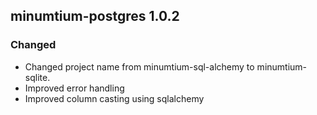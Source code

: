 ## minumtium-postgres 1.0.2

### Changed
- Changed project name from minumtium-sql-alchemy to minumtium-sqlite.
- Improved error handling
- Improved column casting using sqlalchemy